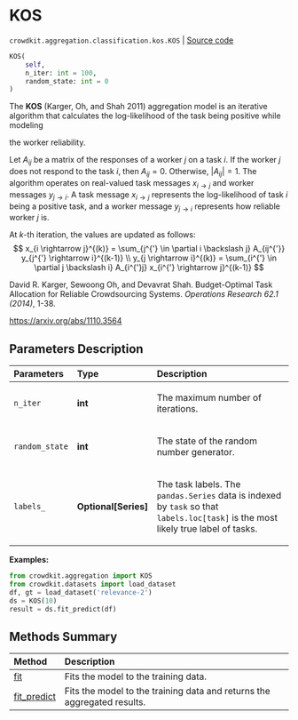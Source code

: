 # KOS
`crowdkit.aggregation.classification.kos.KOS` | [Source code](https://github.com/Toloka/crowd-kit/blob/v1.2.1/crowdkit/aggregation/classification/kos.py#L14)

```python
KOS(
    self,
    n_iter: int = 100,
    random_state: int = 0
)
```

The **KOS** (Karger, Oh, and Shah 2011) aggregation model is an iterative algorithm that calculates the log-likelihood of the task being positive while modeling


the worker reliability.

Let $A_{ij}$ be a matrix of the responses of a worker $j$ on a task $i$.
If the worker $j$ does not respond to the task $i$, then $A_{ij} = 0$. Otherwise, $|A_{ij}| = 1$.
The algorithm operates on real-valued task messages $x_{i \rightarrow j}$  and
worker messages $y_{j \rightarrow i}$. A task message $x_{i \rightarrow j}$ represents
the log-likelihood of task $i$ being a positive task, and a worker message $y_{j \rightarrow i}$ represents
how reliable worker $j$ is.

At $k$-th iteration, the values are updated as follows:
$$
x_{i \rightarrow j}^{(k)} = \sum_{j^{'} \in \partial i \backslash j} A_{ij^{'}} y_{j^{'} \rightarrow i}^{(k-1)} \\
y_{j \rightarrow i}^{(k)} = \sum_{i^{'} \in \partial j \backslash i} A_{i^{'}j} x_{i^{'} \rightarrow j}^{(k-1)}
$$

David R. Karger, Sewoong Oh, and Devavrat Shah. Budget-Optimal Task Allocation for Reliable Crowdsourcing Systems.
*Operations Research 62.1 (2014)*, 1-38.

<https://arxiv.org/abs/1110.3564>

## Parameters Description

| Parameters | Type | Description |
| :----------| :----| :-----------|
`n_iter`|**int**|<p>The maximum number of iterations.</p>
`random_state`|**int**|<p>The state of the random number generator.</p>
`labels_`|**Optional\[Series\]**|<p>The task labels. The `pandas.Series` data is indexed by `task` so that `labels.loc[task]` is the most likely true label of tasks.</p>

**Examples:**


```python
from crowdkit.aggregation import KOS
from crowdkit.datasets import load_dataset
df, gt = load_dataset('relevance-2')
ds = KOS(10)
result = ds.fit_predict(df)
```
## Methods Summary

| Method | Description |
| :------| :-----------|
[fit](crowdkit.aggregation.classification.kos.KOS.fit.md)| Fits the model to the training data.
[fit_predict](crowdkit.aggregation.classification.kos.KOS.fit_predict.md)| Fits the model to the training data and returns the aggregated results.
